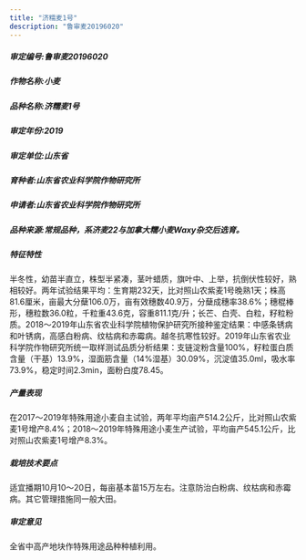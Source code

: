 ```yaml
---
title: "济糯麦1号"
description: "鲁审麦20196020"
---
```

##### 审定编号:鲁审麦20196020

##### 作物名称:小麦

##### 品种名称:济糯麦1号

##### 审定年份:2019

##### 审定单位:山东省

##### 育种者:山东省农业科学院作物研究所

##### 申请者:山东省农业科学院作物研究所

##### 品种来源:常规品种，系济麦22与加拿大糯小麦Waxy杂交后选育。

##### 特征特性
半冬性，幼苗半直立，株型半紧凑，茎叶蜡质，旗叶中、上举，抗倒伏性较好，熟相较好。两年试验结果平均：生育期232天，比对照山农紫麦1号晚熟1天；株高81.6厘米，亩最大分蘖106.0万，亩有效穗数40.9万，分蘖成穗率38.6%；穗棍棒形，穗粒数36.0粒，千粒重43.6克，容重811.1克/升；长芒、白壳、白粒，籽粒粉质。2018～2019年山东省农业科学院植物保护研究所接种鉴定结果：中感条锈病和叶锈病，高感白粉病、纹枯病和赤霉病。越冬抗寒性较好。2019年山东省农业科学院作物研究所统一取样测试品质分析结果：支链淀粉含量100%，籽粒蛋白质含量（干基）13.9%，湿面筋含量（14%湿基）30.09%，沉淀值35.0ml，吸水率73.9%，稳定时间2.3min，面粉白度78.45。

##### 产量表现
在2017～2019年特殊用途小麦自主试验，两年平均亩产514.2公斤，比对照山农紫麦1号增产8.4%；2018～2019年特殊用途小麦生产试验，平均亩产545.1公斤，比对照山农紫麦1号增产8.3%。

##### 栽培技术要点
适宜播期10月10～20日，每亩基本苗15万左右。注意防治白粉病、纹枯病和赤霉病。其它管理措施同一般大田。

##### 审定意见
全省中高产地块作特殊用途品种种植利用。
